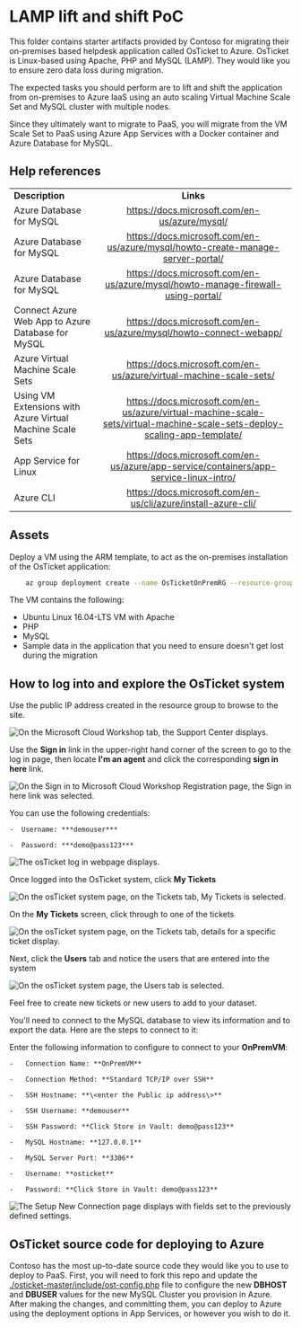 # LAMP lift and shift PoC

This folder contains starter artifacts provided by Contoso for migrating their on-premises based helpdesk application called OsTicket to Azure. OsTicket is Linux-based using Apache, PHP and MySQL (LAMP). They would like you to ensure zero data loss during migration.

The expected tasks you should perform are to lift and shift the application from on-premises to Azure IaaS using an auto scaling Virtual Machine Scale Set and MySQL cluster with multiple nodes.

Since they ultimately want to migrate to PaaS, you will migrate from the VM Scale Set to PaaS using Azure App Services with a Docker container and Azure Database for MySQL.

## Help references

|                                                           |                                                                                                                             |
| --------------------------------------------------------- | :-------------------------------------------------------------------------------------------------------------------------: |
| **Description**                                           |                                                          **Links**                                                          |
| Azure Database for MySQL                                  |                                       <https://docs.microsoft.com/en-us/azure/mysql/>                                       |
| Azure Database for MySQL                                  |                      <https://docs.microsoft.com/en-us/azure/mysql/howto-create-manage-server-portal/>                      |
| Azure Database for MySQL                                  |                     <https://docs.microsoft.com/en-us/azure/mysql/howto-manage-firewall-using-portal/>                      |
| Connect Azure Web App to Azure Database for MySQL         |                            <https://docs.microsoft.com/en-us/azure/mysql/howto-connect-webapp/>                             |
| Azure Virtual Machine Scale Sets                          |                            <https://docs.microsoft.com/en-us/azure/virtual-machine-scale-sets/>                             |
| Using VM Extensions with Azure Virtual Machine Scale Sets | <https://docs.microsoft.com/en-us/azure/virtual-machine-scale-sets/virtual-machine-scale-sets-deploy-scaling-app-template/> |
| App Service for Linux                                     |                  <https://docs.microsoft.com/en-us/azure/app-service/containers/app-service-linux-intro/>                   |
| Azure CLI                                                 |                               <https://docs.microsoft.com/en-us/cli/azure/install-azure-cli/>                               |

## Assets

Deploy a VM using the ARM template, to act as the on-premises installation of the OsTicket application:

```bash
    az group deployment create --name OsTicketOnPremRG --resource-group OsTicketOnPremRG --template-uri "https://cloudworkshop.blob.core.windows.net/linux-lift-shift/onpremvmdeploy.json"
```

The VM contains the following:

- Ubuntu Linux 16.04-LTS VM with Apache
- PHP
- MySQL
- Sample data in the application that you need to ensure doesn't get lost during the migration

## How to log into and explore the OsTicket system

Use the public IP address created in the resource group to browse to the site.

![On the Microsoft Cloud Workshop tab, the Support Center displays.](./media/image22.png 'Microsoft Cloud Workshop tab')

Use the **Sign in** link in the upper-right hand corner of the screen to go to the log in page, then locate **I'm an agent** and click the corresponding **sign in here** link.

![On the Sign in to Microsoft Cloud Workshop Registration page, the Sign in here link was selected.](./media/image24.png 'Sign in to Microsoft Cloud Workshop Registration page')

You can use the following credentials:

    -  Username: ***demouser***

    -  Password: ***demo@pass123***

![The osTicket log in webpage displays.](./media/image25.png 'osTicket log in webpage')

Once logged into the OsTicket system, click **My Tickets**

![On the osTicket system page, on the Tickets tab, My Tickets is selected.](./media/image26.png 'osTicket system page')

On the **My Tickets** screen, click through to one of the tickets

![On the osTicket system page, on the Tickets tab, details for a specific ticket display.](./media/image27.png 'osTicket system page')

Next, click the **Users** tab and notice the users that are entered into the system

![On the osTicket system page, the Users tab is selected.](./media/image28.png 'osTicket system page')

Feel free to create new tickets or new users to add to your dataset.

You'll need to connect to the MySQL database to view its information and to export the data. Here are the steps to connect to it:

Enter the following information to configure to connect to your **OnPremVM**:

    -   Connection Name: **OnPremVM**

    -   Connection Method: **Standard TCP/IP over SSH**

    -   SSH Hostname: **\<enter the Public ip address\>**

    -   SSH Username: **demouser**

    -   SSH Password: **Click Store in Vault: demo@pass123**

    -   MySQL Hostname: **127.0.0.1**

    -   MySQL Server Port: **3306**

    -   Username: **osticket**

    -   Password: **Click Store in Vault: demo@pass123**

![The Setup New Connection page displays with fields set to the previously defined settings.](./media/image33.png 'Setup New Connection page')

## OsTicket source code for deploying to Azure

Contoso has the most up-to-date source code they would like you to use to deploy to PaaS. First, you will need to fork this repo and update the [./osticket-master/include/ost-config.php](./osticket-master/include/ost-config.php) file to configure the new **DBHOST** and **DBUSER** values for the new MySQL Cluster you provision in Azure. After making the changes, and committing them, you can deploy to Azure using the deployment options in App Services, or however you wish to do it.

